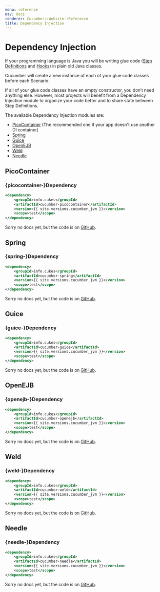 ```yaml
---
menu: reference
nav: docs
renderer: Cucumber::Website::Reference
title: Dependency Injection
---
```


# Dependency Injection

If your programming language is Java you will be writing glue code
([Step Definitions](/cucumber/step-definitions/) and [Hooks](/cucumber/hooks/)) in plain old Java classes.

Cucumber will create a new instance of each of your glue code classes before each Scenario.

If all of your glue code classes have an empty constructor, you don’t need anything else. However, most projects will benefit from a Dependency Injection module to organize your code better and to share state between Step Definitions.

The available Dependency Injection modules are:

- [PicoContainer](#picocontainer) (The recommended one if your app doesn't use another DI container)
- [Spring](#spring)
- [Guice](#guice)
- [OpenEJB](#openejb)
- [Weld](#weld)
- [Needle](#needle)

## PicoContainer

### {picocontainer-}Dependency

```xml
<dependency>
    <groupId>info.cukes</groupId>
    <artifactId>cucumber-picocontainer</artifactId>
    <version>{{ site.versions.cucumber_jvm }}</version>
    <scope>test</scope>
</dependency>
```

Sorry no docs yet, but the code is on [GitHub](https://github.com/cucumber/cucumber-jvm/tree/master/picocontainer).

## Spring

### {spring-}Dependency

```xml
<dependency>
    <groupId>info.cukes</groupId>
    <artifactId>cucumber-spring</artifactId>
    <version>{{ site.versions.cucumber_jvm }}</version>
    <scope>test</scope>
</dependency>
```

Sorry no docs yet, but the code is on [GitHub](https://github.com/cucumber/cucumber-jvm/tree/master/spring).

## Guice

### {guice-}Dependency

```xml
<dependency>
    <groupId>info.cukes</groupId>
    <artifactId>cucumber-guice</artifactId>
    <version>{{ site.versions.cucumber_jvm }}</version>
    <scope>test</scope>
</dependency>
```

Sorry no docs yet, but the code is on [GitHub](https://github.com/cucumber/cucumber-jvm/tree/master/guice).

## OpenEJB

### {openejb-}Dependency

```xml
<dependency>
    <groupId>info.cukes</groupId>
    <artifactId>cucumber-openejb</artifactId>
    <version>{{ site.versions.cucumber_jvm }}</version>
    <scope>test</scope>
</dependency>
```

Sorry no docs yet, but the code is on [GitHub](https://github.com/cucumber/cucumber-jvm/tree/master/openejb).

## Weld

### {weld-}Dependency

```xml
<dependency>
    <groupId>info.cukes</groupId>
    <artifactId>cucumber-weld</artifactId>
    <version>{{ site.versions.cucumber_jvm }}</version>
    <scope>test</scope>
</dependency>
```

Sorry no docs yet, but the code is on [GitHub](https://github.com/cucumber/cucumber-jvm/tree/master/weld).

## Needle

### {needle-}Dependency

```xml
<dependency>
    <groupId>info.cukes</groupId>
    <artifactId>cucumber-needle</artifactId>
    <version>{{ site.versions.cucumber_jvm }}</version>
    <scope>test</scope>
</dependency>
```

Sorry no docs yet, but the code is on [GitHub](https://github.com/cucumber/cucumber-jvm/tree/master/needle).
